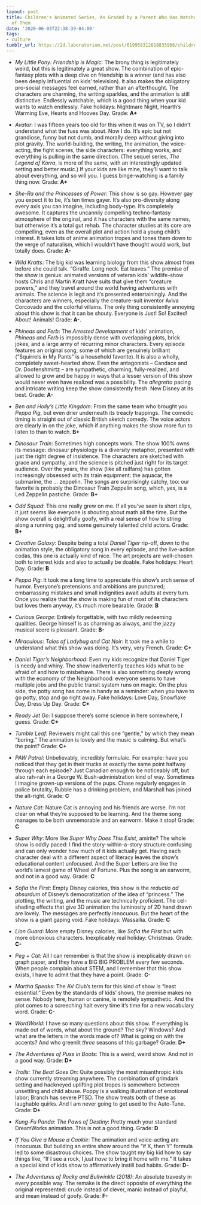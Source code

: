 ```yaml
---
layout: post
title: Children's Animated Series, As Graded by a Parent Who Has Watched Far Too Many
  of Them
date: '2020-06-03T22:38:39-04:00'
tags:
- culture
tumblr_url: https://2d.laboratorium.net/post/619958312618835968/childrens-animated-series-as-graded-by-a-parent
---
```

- _My Little Pony: Friendship is Magic_: The brony thing is legitimately weird, but this is legitimately a great show. The combination of epic-fantasy plots with a deep dive on friendship is a winner (and has also been deeply influential on kids’ television). It also makes the obligatory pro-social messages feel earned, rather than an afterthought. The characters are charming, the writing sparkles, and the animation is still distinctive. Endlessly watchable, which is a good thing when your kid wants to watch endlessly. Fake holidays: Nightmare Night, Hearth’s Warming Eve, Hearts and Hooves Day. Grade: **A+**

- _Avatar_: I was fifteen years too old for this when it was on TV, so I didn’t understand what the fuss was about. Now I do. It’s epic but not grandiose, funny but not dumb, and morally deep without giving into plot gravity. The world-building, the writing, the animation, the voice-acting, the fight scenes, the side characters: everything works, and everything is pulling in the same direction. (The sequel series, _The Legend of Korra_, is more of the same, with an interestingly updated setting and better music.) If your kids are like mine, they’ll want to talk about everything, and so will you. I guess binge-watching is a family thing now. Grade: **A+**

- _She-Ra and the Princesses of Power_: This show is so gay. However gay you expect it to be, it’s ten times gayer. It’s also pro-diversity along every axis you can imagine, including body-type. It’s completely awesome. It captures the uncannily compelling techno-fantasy atmosphere of the original, and it has characters with the same names, but otherwise it’s a total gut rehab. The character studies at its core are compelling, even as the overall plot and action hold a young child’s interest. It takes lots of anime animation tropes and tones them down to the verge of naturalism, which I wouldn’t have thought would work, but totally does. Grade: **A-**

- _Wild Kratts_: The big kid was learning biology from this show almost from before she could talk. “Giraffe. Long neck. Eat leaves.” The premise of the show is genius: animated versions of veteran kids’ wildlife-show hosts Chris and Martin Kratt have suits that give them “creature powers,” and they travel around the world having adventures with animals. The science is legit and it’s presented entertainingly. And the characters are winners, especially the creature-suit inventor Aviva Corcovado and the colorful villains. The only thing consistently annoying about this show is that it can be shouty. Everyone is Just! So! Excited! About! Animals! Grade: **A-**.

- _Phineas and Ferb_: The _Arrested Development_ of kids’ animation, _Phineas and Ferb_ is impossibly dense with overlapping plots, brick jokes, and a large army of recurring minor characters. Every episode features an original song, some of which are genuinely brilliant (“Squirrels in My Pants” is a household favorite). It is also a wholly, completely sweet-hearted show. Even the antagonists – Candace and Dr. Doofenshmirtz – are sympathetic, charming, fully-realized, and allowed to grow and be happy in ways that a lesser version of this show would never even have realized was a possibility. The _allegretto_ pacing and intricate writing keep the show consistently fresh. New Disney at its best. Grade: **A-**

- _Ben and Holly’s Little Kingdom_: From the same team who brought you _Peppa Pig_, but even drier underneath its treacly trappings. The comedic timing is straight out of classic British sketch comedy. The voice actors are clearly in on the joke, which if anything makes the show more fun to listen to than to watch. **B+**

- _Dinosaur Train_: Sometimes high concepts work. The show 100% owns its message: dinosaur physiology is a diversity metaphor, presented with just the right degree of insistence. The characters are sketched with grace and sympathy, and the science is pitched just right for its target audience. Over the years, the show (like all railfans) has gotten increasingly obsessed with its train equipment: the aquacar, the submarine, the … zeppelin. The songs are surprisingly catchy, too: our favorite is probably the Dinosaur Train Zeppelin song, which, yes, is a Led Zeppelin pastiche. Grade: **B+**

- _Odd Squad_: This one really grew on me. If all you’ve seen is short clips, it just seems like everyone is shouting about math all the time. But the show overall is delightfully goofy, with a real sense of how to string along a running gag, and some genuinely talented child actors. Grade: **B+**

- _Creative Galaxy_: Despite being a total _Daniel Tiger_ rip-off, down to the animation style, the obligatory song in every episode, and the live-action codas, this one is actually kind of nice. The art projects are well-chosen both to interest kids and also to actually be doable. Fake holidays: Heart Day. Grade: **B**

- _Peppa Pig_: It took me a long time to appreciate this show’s arch sense of humor. Everyone’s pretensions and ambitions are punctured; embarrassing mistakes and small indignities await adults at every turn. Once you realize that the show is making fun of most of its characters but loves them anyway, it’s much more bearable. Grade: **B**

- _Curious George_: Entirely forgettable, with two mildly redeeming qualities. George himself is as charming as always, and the jazzy musical score is pleasant. Grade: **B-**

- _Miraculous: Tales of Ladybug and Cat Noir_: It took me a while to understand what this show was doing. It’s very, very French. Grade: **C+**

- _Daniel Tiger’s Neighborhood_: Even my kids recognize that Daniel Tiger is needy and whiny. The show inadvertently teaches kids what to be afraid of and how to misbehave. There is also something deeply wrong with the economy of the Neighborhood: everyone seems to have multiple jobs and the public transit system runs on magic. On the plus side, the potty song has come in handy as a reminder: when you have to go potty, stop and go right away. Fake holidays: Love Day, Snowflake Day, Dress Up Day. Grade: **C+**

- _Ready Jet Go_: I suppose there’s some science in here somewhere, I guess. Grade: **C+**

- _Tumble Leaf_: Reviewers might call this one “gentle,” by which they mean “boring.” The animation is lovely and the music is calming. But what’s the point? Grade: **C+**

- _PAW Patrol_: Unbelievably, incredibly formulaic. For example: have you noticed that they get in their trucks at exactly the same point halfway through each episode? Just Canadian enough to be noticeably off, but also rah-rah in a George W. Bush-administration kind of way. Sometimes I imagine grown-up versions of the pups. Chase regularly engages in police brutality, Rubble has a drinking problem, and Marshall has joined the alt-right. Grade: **C**

- _Nature Cat_: Nature Cat is annoying and his friends are worse. I’m not clear on what they’re supposed to be learning. And the theme song manages to be both unmemorable and an earworm. Make it stop! Grade: **C**

- _Super Why_: More like _Super Why Does This Exist_, amirite? The whole show is oddly paced: I find the story-within-a-story structure confusing and can only wonder how much of it kids actually get. Having each character deal with a different aspect of literacy leaves the show’s educational content unfocused. And the Super Letters are like the world’s lamest game of Wheel of Fortune. Plus the song is an earworm, and not in a good way. Grade: **C**

- _Sofia the First_: Empty Disney calories, this show is the _reductio ad absurdum_ of Disney’s democratization of the idea of “princess.” The plotting, the writing, and the music are technically proficient. The cel-shading effects that give 3D animation the luminosity of 2D hand drawn are lovely. The messages are perfectly innocuous. But the heart of the show is a giant gaping void. Fake holidays: Wassailia. Grade: **C**

- _Lion Guard_: More empty Disney calories, like _Sofia the First_ but with more obnoxious characters. Inexplicably real holiday: Christmas. Grade: **C-**

- _Peg + Cat_: All I can remember is that the show is inexplicably drawn on graph paper, and they have a BIG BIG PROBLEM every few seconds. When people complain about STEM, and I remember that this show exists, I have to admit that they have a point. Grade: **C-**

- _Martha Speaks_: The AV Club’s term for this kind of show is “least essential.” Even by the standards of kids’ shows, the premise makes no sense. Nobody here, human or canine, is remotely sympathetic. And the plot comes to a screeching halt every time it’s time for a new vocabulary word. Grade: **C-**

- _WordWorld_: I have so many questions about this show. If everything is made out of words, what about the ground? The sky? Windows? And what are the letters in the words made of? What is going on with the accents? And who greenlit _three_ seasons of this garbage? Grade: **D+**

- _The Adventures of Puss in Boots_: This is a weird, weird show. And not in a good way. Grade: **D+**

- _Trolls: The Beat Goes On_: Quite possibly the most misanthropic kids show currently streaming anywhere. The combination of grimdark setting and hackneyed uplifting plot tropes is somewhere between unsettling and child abuse. Poppy is a walking illustration of emotional labor; Branch has severe PTSD. The show treats both of these as laughable quirks. And I am never going to get used to the Auto-Tune. Grade: **D+**

- _Kung-Fu Panda: The Paws of Destiny_: Pretty much your standard DreamWorks animation. This is not a good thing. Grade: **D**

- _If You Give a Mouse a Cookie_: The animation and voice-acting are innocuous. But building an entire show around the “if X, then Y” formula led to some disastrous choices. The show taught my big kid how to say things like, “If I see a rock, I _just have_ to bring it home with me.” It takes a special kind of kids show to affirmatively instill bad habits. Grade: **D-**

- _The Adventures of Rocky and Bullwinkle (2018)_: An absolute travesty in every possible way. The remake is the direct opposite of everything the original represented: crude instead of clever, manic instead of playful, and mean instead of goofy. Grade: **F-**

